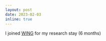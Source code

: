 ```yaml
---
layout: post
date: 2023-02-03
inline: true
---
```


I joined <a href="https://wing.comp.nus.edu.sg/">WING</a> for my research stay (6 months)

